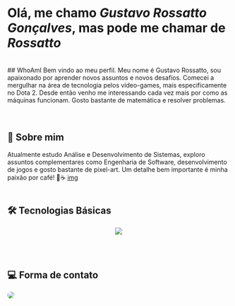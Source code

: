 # Olá, me chamo *_Gustavo Rossatto Gonçalves_*, mas pode me chamar de *_Rossatto_*
<br>
## WhoAmI 
Bem vindo ao meu perfil. Meu nome é Gustavo Rossatto, sou apaixonado por aprender novos assuntos e novos desafios. Comecei a mergulhar na área de tecnologia pelos vídeo-games, mais especificamente no Dota 2. Desde então venho me interessando cada vez mais por como as máquinas funcionam. Gosto bastante de matemática e resolver problemas.
<div>
<br><br>

## 🧠 Sobre mim
Atualmente estudo Análise e Desenvolvimento de Sistemas, exploro assuntos complementares como Engenharia de Software, desenvolvimento de jogos e gosto bastante de pixel-art. Um detalhe bem importante é minha paixão por café! 💓☕ [img](/home/gus/Desktop/Git/Readme/rossattoGus/img/coffe.png)
<br><br>
## 🛠️ Tecnologias Básicas  
<p align="center">
  <a href="https://skillicons.dev">
    <img src="https://skillicons.dev/icons?i=git,vim,c,bash" />
  </a>
<p/>
<br><br>

## 💻 Forma de contato
<a href="mailto:rossatto.gus@gmail.com"><img src="https://img.shields.io/badge/Gmail-D14836?style=for-the-badge&logo=gmail&logoColor=white" style="border-radius:50px" target="_blank"></a>
